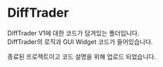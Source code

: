 # DiffTrader

DiffTrader V1에 대한 코드가 담겨있는 폴더입니다. <br>
DiffTrader의 로직과 GUI Widget 코드가 들어있습니다.

종료된 프로젝트이고 코드 설명을 위해 업로드 되었습니다.
